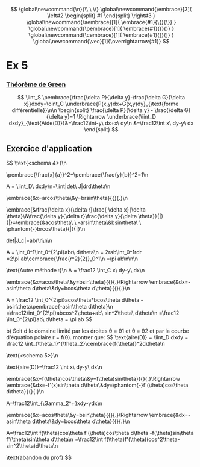 $$
\global\newcommand{\n}{\\ \ \\}
\global\newcommand{\embrace}[3]{
    \left#2
        \begin{split}
            #1
        \end{split}
    \right#3
}
\global\newcommand{\aembrace}[1]{
    \embrace{#1}{\{}{\}}
}
\global\newcommand{\pembrace}[1]{
    \embrace{#1}{(}{)}
}
\global\newcommand{\cembrace}[1]{
    \embrace{#1}{[}{]}
}
\global\newcommand{\vec}[1]{\overrightarrow{#1}}
$$
# Ex 5
### <u>Théorème de Green</u>
$$
\iint_S \pembrace{\frac{\delta P}{\delta y}-\frac{\delta G}{\delta x}}dxdy=\oint_C \underbrace{P(x,y)dx+G(x,y)dy}_{\text{forme différentielle}}\n\n
\begin{split}
    \frac{\delta P}{\delta y} - \frac{\delta G}{\delta y}=1 \Rightarrow \underbrace{\iint_D dxdy}_{\text{Aide(D)}}&=\frac12\int-y\ dx+x\ dy\n
    &=\frac12\int x\ dy-y\ dx
\end{split}
$$

## Exercice d'application
$$
\text{<schema 4>}\n

\pembrace{\frac{x}{a}}^2+\pembrace{\frac{y}{b}}^2=1\n

A = \iint_D\ dxdy\n=\iint|det\ J|drd\theta\n

\embrace{&x=arcos\theta\\&y=brsin\theta}{\{}{.}\n

\embrace{&\frac{\delta x}{\delta r}\frac{ \delta x}{\delta \theta}\\&\frac{\delta y}{\delta r}\frac{\delta y}{\delta \theta}}{|}{|}=\embrace{&acos\theta\ \ -arsin\theta\\&bsin\theta\ \ \phantom{-}brcos\theta}{|}{|}\n

det|J_c|=abr\n\n\n

A = \int_0^1\int_0^{2\pi}abr\ d\theta\n
= 2rab\int_0^1rdr\
=2\pi ab\cembrace{\frac{r^2}{2}}_0^1\n
=\pi ab\n\n\n


\text{Autre méthode :}\n
A = \frac12 \int_C x\ dy-y\ dx\n

\embrace{&x=acos\theta\\&y=bsin\theta}{\{}{.}\Rightarrow \embrace{&dx=-asin\theta d\theta\\&dy=bcos\theta d\theta}{\{}{.}\n

A = \frac12 \int_0^{2\pi}acos\theta*bcos\theta d\theta - bsin\theta\pembrace{-asin\theta d\theta}\n
=\frac12\int_0^{2\pi}abcos^2\theta+ab\ sin^2\theta\ d\theta\n
=\frac12 \int_0^{2\pi}ab\ d\theta = \pi ab
$$

b) Soit d le domaine limité par les droites θ = θ1 et θ = θ2 et par la courbe d'équation polaire r = f(θ).
montrer que: 
$$
\text{aire(D)} = \iint_D dxdy = \frac12 \int_{\theta_1}^{\theta_2}\cembrace{f(\theta)}^2d\theta\n

\text{<schema 5>}\n

\text{aire(D)}=\frac12 \int x\ dy-y\ dx\n

\embrace{&x=f(\theta)cos\theta\\&y=f\theta)sin\theta}{\{}{.}\Rightarrow \embrace{&dx=-f'(x)sin\theta d\theta\\&dy=\phantom{-}f'(\theta)cos\theta d\theta}{\{}{.}\n

A=\frac12\int_{\Gamma_2^+}xdy-ydx\n

\embrace{&x=acos\theta\\&y=bsin\theta}{\{}{.}\Rightarrow \embrace{&dx=-asin\theta d\theta\\&dy=bcos\theta d\theta}{\{}{.}\n

A=\frac12\int f(\theta)cos\theta f'(\theta)cos\theta d\theta -f(\theta)sin\theta f'(\theta)sin\theta d\theta\n
=\frac12\int f(\theta)f'(\theta)(cos^2\theta-sin^2\theta)d\theta\n

\text{abandon du prof}
$$
